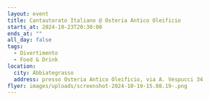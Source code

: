 ```yaml
---
layout: event
title: Cantautorato Italiano @ Osteria Antico Oleificio
starts_at: 2024-10-23T20:30:00
ends_at: ""
all_day: false
tags:
  - Divertimento
  - Food & Drink
location:
  city: Abbiategrasso
  address: presso Osteria Antico Oleificio, via A. Vespucci 34
flyer: images/uploads/screenshot-2024-10-19-15.08.19-.png
---
```

